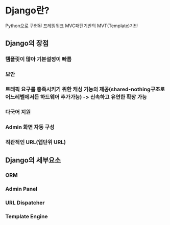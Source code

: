 # Django란?
Python으로 구현된 프레임워크
MVC패턴기반의 MVT(Template)기반
## Django의 장점
### 템플릿이 많아 기본설정이 빠름
### 보안
### 트래픽 요구를 충족시키기 위한 캐싱 기능의 제공(shared-nothing구조로 어느레벨에서든 하드웨어 추가가능) -> 신속하고 유연한 확장 가능
### 다국어 지원
### Admin 화면 자동 구성
### 직관적인 URL(앱단위 URL)
## Django의 세부요소
### ORM
### Admin Panel
### URL Dispatcher
### Template Engine
